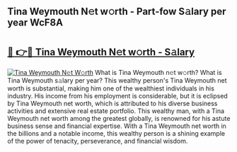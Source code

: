 ## Tina Weymouth N𝚎t w𝚘rth - Part-fow S𝚊lary per year WcF8A

# <h2><a href="http://gc5b40.nevu.top/?p=Tina+Weymouth">🔗 👉🔴 Tina Weymouth N𝚎t w𝚘rth - S𝚊lary</a></h2>

[![Tina Weymouth N𝚎t W𝚘rth](https://i.imgur.com/Oavwk0R.jpeg)](http://gc5b40.nevu.top/?p=Tina+Weymouth)
What is Tina Weymouth n𝚎t w𝚘rth? What is Tina Weymouth s𝚊lary per year?
This wealthy person's Tina Weymouth net worth is substantial, making him one of the wealthiest individuals in his industry. His income from his employment is considerable, but it is eclipsed by Tina Weymouth net worth, which is attributed to his diverse business activities and extensive real estate portfolio. This wealthy man, with a Tina Weymouth net worth among the greatest globally, is renowned for his astute business sense and financial expertise. With a Tina Weymouth net worth in the billions and a notable income, this wealthy person is a shining example of the power of tenacity, perseverance, and financial wisdom.
